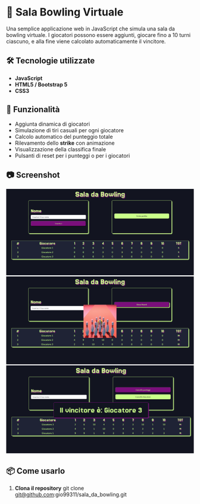 # 🎳 Sala Bowling Virtuale

Una semplice applicazione web in JavaScript che simula una sala da bowling virtuale. I giocatori possono essere aggiunti, giocare fino a 10 turni ciascuno, e alla fine viene calcolato automaticamente il vincitore.

## 🛠 Tecnologie utilizzate

- **JavaScript**
- **HTML5 / Bootstrap 5**
- **CSS3**

## 🚀 Funzionalità

- Aggiunta dinamica di giocatori
- Simulazione di tiri casuali per ogni giocatore
- Calcolo automatico del punteggio totale
- Rilevamento dello **strike** con animazione
- Visualizzazione della classifica finale
- Pulsanti di reset per i punteggi o per i giocatori

## 📷 Screenshot

![Index](./img/start.png)
![Index](./img/strike.png)
![Index](./img/winner.png)

## 📦 Come usarlo

1. **Clona il repository**
   git clone git@github.com:gio99311/sala_da_bowling.git
